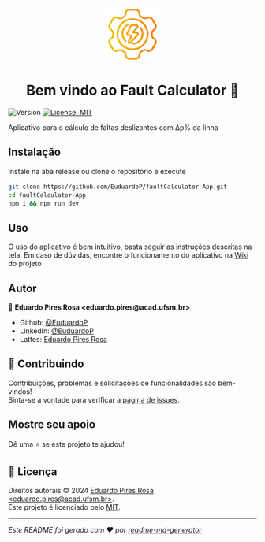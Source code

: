 <p align="center">
  <img src="./resources/icon.png" width="110" >
</p>
<h1 align="center">Bem vindo ao Fault Calculator 👋</h1>
<p>
  <img alt="Version" src="https://img.shields.io/badge/version-Fault Calculator(1.0.2)-blue.svg?cacheSeconds=2592000" />
  <a href="https://github.com/EuduardoP/faultCalculator-App/blob/main/LICENSE" target="_blank">
    <img alt="License: MIT" src="https://img.shields.io/badge/License-MIT-yellow.svg" />
  </a>
</p>

<p>Aplicativo para o cálculo de faltas deslizantes com  Δp% da linha</p>

## Instalação

<p>Instale na aba release ou clone o repositório e execute</p>

``` sh
git clone https://github.com/EuduardoP/faultCalculator-App.git
cd faultCalculator-App
npm i && npm run dev
```



## Uso
O uso do aplicativo é bem intuitivo, basta seguir as instruções descritas na tela.
Em caso de dúvidas, encontre o funcionamento do aplicativo na <a href="https://github.com/EuduardoP/faultCalculator-App/wiki" target="_blank">Wiki</a>  do projeto

## Autor

<p>👤 <strong>Eduardo Pires Rosa &lt;eduardo.pires@acad.ufsm.br&gt;</strong></p>

<ul>
  <li>Github: <a href="https://github.com/EuduardoP" target="_blank">@EuduardoP</a></li>
  <li>LinkedIn: <a href="https://linkedin.com/in/EuduardoP" target="_blank">@EuduardoP</a></li>
  <li>Lattes: <a href="http://lattes.cnpq.br/1318830570413701" target="_blank">Eduardo Pires Rosa</a></li>
</ul>

## 🤝 Contribuindo

<p>Contribuições, problemas e solicitações de funcionalidades são bem-vindos!<br />Sinta-se à vontade para verificar a <a href="https://github.com/EuduardoP/faultCalculator-App/issues" target="_blank">página de issues</a>.</p>

## Mostre seu apoio

<p>Dê uma ⭐️ se este projeto te ajudou!</p>

## 📝 Licença

<p>Direitos autorais © 2024 <a href="https://github.com/EuduardoP" target="_blank">Eduardo Pires Rosa &lt;eduardo.pires@acad.ufsm.br&gt;</a>.<br />
Este projeto é licenciado pelo <a href="https://github.com/EuduardoP/faultCalculator-App/blob/main/LICENSE" target="_blank">MIT</a>.</p>

<hr />

<p><em>Este README foi gerado com ❤️ por <a href="https://github.com/kefranabg/readme-md-generator" target="_blank">readme-md-generator</a></em></p>
